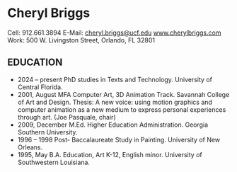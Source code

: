 # Cheryl Briggs
Cell: 912.661.3894   E-Mail: cheryl.briggs@ucf.edu  www.cherylbriggs.com
Work: 500 W. Livingston Street, Orlando, FL 32801

## EDUCATION
- 2024 – present  PhD studies in Texts and Technology. University of Central Florida.
- 2001, August	MFA Computer Art, 3D Animation Track. Savannah College of Art and Design. Thesis: A new voice: using motion graphics and computer animation as a new medium to express personal experiences through art. (Joe Pasquale, chair)	 
- 2009, December	M.Ed. Higher Education Administration. Georgia Southern University. 
- 1996 – 1998		Post- Baccalaureate Study in Painting. University of New Orleans.	
- 1995, May		B.A. Education, Art K-12, English minor. University of Southwestern Louisiana.	

